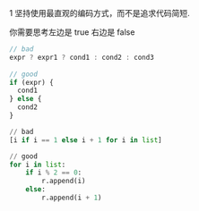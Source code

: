 1 坚持使用最直观的编码方式，而不是追求代码简短.

你需要思考左边是 true 右边是 false
```js
// bad
expr ? expr1 ? cond1 : cond2 : cond3
 
// good
if (expr) {
  cond1
} else {
  cond2
}
```

```python
// bad        
[i if i == 1 else i + 1 for i in list]

// good
for i in list:
    if i % 2 == 0:
        r.append(i)
    else:
        r.append(i + 1)
```
